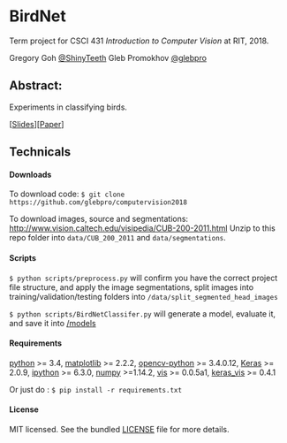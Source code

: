 # BirdNet
Term project for CSCI 431 _Introduction to Computer Vision_ at RIT, 2018.

Gregory Goh [@ShinyTeeth](https://github.com/ShinyTeeth)
Gleb Promokhov [@glebpro](https://github.com/glebpro)

## Abstract:
Experiments in classifying birds.

[[Slides](slides.pdf)][[Paper](paper.pdf)]

## Technicals

#### Downloads
To download code: `$ git clone https://github.com/glebpro/computervision2018`

To download images, source and segmentations: http://www.vision.caltech.edu/visipedia/CUB-200-2011.html
Unzip to this repo folder into `data/CUB_200_2011` and `data/segmentations`.

#### Scripts

`$ python scripts/preprocess.py` will confirm you have the correct project file structure, and apply the image segmentations, split images into training/validation/testing folders into `/data/split_segmented_head_images`

`$ python scripts/BirdNetClassifer.py` will generate a model, evaluate it, and save it into [/models](/models)

#### Requirements
[python](https://www.python.org/) >= 3.4, [matplotlib](https://matplotlib.org/) >= 2.2.2, [opencv-python](http://opencv-python-tutroals.readthedocs.io/en/latest/py_tutorials/py_tutorials.html) >= 3.4.0.12, [Keras](https://keras.io/) >= 2.0.9, [ipython](https://ipython.org/) >= 6.3.0, [numpy](http://www.numpy.org/) >=1.14.2, [vis](http://vispy.org/) >= 0.0.5a1, [keras_vis](https://github.com/raghakot/keras-vis) >= 0.4.1

Or just do : `$ pip install -r requirements.txt`

#### License
MIT licensed. See the bundled [LICENSE](/LICENSE) file for more details.
